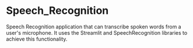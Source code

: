 # Speech_Recognition
Speech Recognition application that can transcribe spoken words from a user's microphone. It uses the Streamlit and SpeechRecognition libraries to achieve this functionality.
